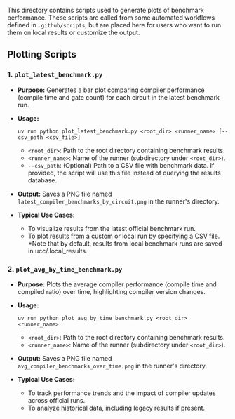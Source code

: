This directory contains scripts used to generate plots of benchmark performance.
These scripts are called from some automated workflows defined in `.github/scripts`, but are
placed here for users who want to run them on local results or customize the output.

## Plotting Scripts

### 1. `plot_latest_benchmark.py`

- **Purpose:**
  Generates a bar plot comparing compiler performance (compile time and gate count) for each circuit in the latest benchmark run.
- **Usage:**
  ```
  uv run python plot_latest_benchmark.py <root_dir> <runner_name> [--csv_path <csv_file>]
  ```
  - `<root_dir>`: Path to the root directory containing benchmark results.
  - `<runner_name>`: Name of the runner (subdirectory under `<root_dir>`).
  - `--csv_path`: (Optional) Path to a CSV file with benchmark data. If provided, the script will use this file instead of querying the results database.

- **Output:**
  Saves a PNG file named `latest_compiler_benchmarks_by_circuit.png` in the runner's directory.

- **Typical Use Cases:**
  - To visualize results from the latest official benchmark run.
  - To plot results from a custom or local run by specifying a CSV file. *Note that by default, results from local benchmark runs are saved in ucc/.local_results.

### 2. `plot_avg_by_time_benchmark.py`

- **Purpose:**
  Plots the average compiler performance (compile time and compiled ratio) over time, highlighting compiler version changes.
- **Usage:**
  ```
  uv run python plot_avg_by_time_benchmark.py <root_dir> <runner_name>
  ```
  - `<root_dir>`: Path to the root directory containing benchmark results.
  - `<runner_name>`: Name of the runner (subdirectory under `<root_dir>`).

- **Output:**
  Saves a PNG file named `avg_compiler_benchmarks_over_time.png` in the runner's directory.

- **Typical Use Cases:**
  - To track performance trends and the impact of compiler updates across official runs.
  - To analyze historical data, including legacy results if present.

 


